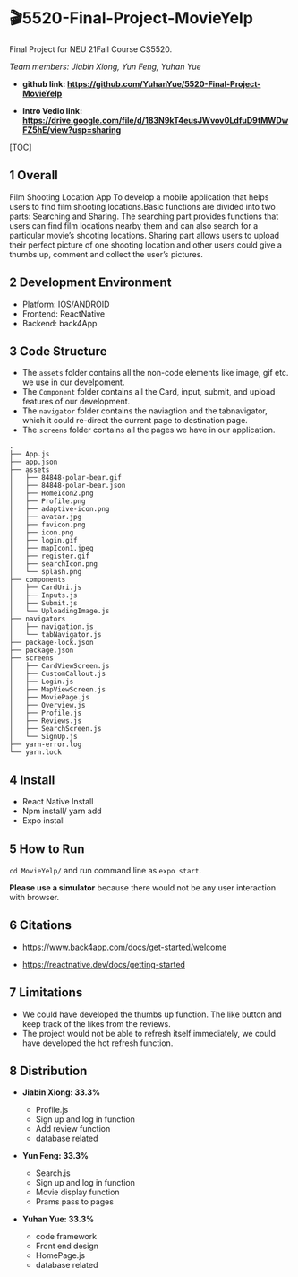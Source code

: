 # 🎬5520-Final-Project-MovieYelp

Final Project for NEU 21Fall Course CS5520.

*Team members: Jiabin Xiong, Yun Feng, Yuhan Yue*

* **github link: https://github.com/YuhanYue/5520-Final-Project-MovieYelp**

* **Intro Vedio link: https://drive.google.com/file/d/183N9kT4eusJWvov0LdfuD9tMWDwFZ5hE/view?usp=sharing**



[TOC]

## 1 Overall

Film Shooting Location App
To develop a mobile application that helps users to find film shooting locations.Basic functions are divided into two parts: Searching and Sharing. The searching part provides functions that users can find film locations nearby them and can also search for a particular movie’s shooting locations. Sharing part allows users to upload their perfect picture of one shooting location and other users could give a thumbs up, comment and collect the user’s pictures.



## 2 Development Environment

* Platform: IOS/ANDROID
* Frontend: ReactNative
* Backend: back4App



## 3 Code Structure

* The `assets` folder contains all the non-code elements like image, gif etc. we use in our develpoment.
* The `Component` folder contains all the Card, input, submit, and upload features of our development.
* The `navigator` folder contains the naviagtion and the tabnavigator, which it could re-direct the current page to destination page.
* The `screens` folder contains all the pages we have in our application.

```
.
├── App.js
├── app.json
├── assets
│   ├── 84848-polar-bear.gif
│   ├── 84848-polar-bear.json
│   ├── HomeIcon2.png
│   ├── Profile.png
│   ├── adaptive-icon.png
│   ├── avatar.jpg
│   ├── favicon.png
│   ├── icon.png
│   ├── login.gif
│   ├── mapIcon1.jpeg
│   ├── register.gif
│   ├── searchIcon.png
│   └── splash.png
├── components
│   ├── CardUri.js
│   ├── Inputs.js
│   ├── Submit.js
│   └── UploadingImage.js
├── navigators
│   ├── navigation.js
│   └── tabNavigator.js
├── package-lock.json
├── package.json
├── screens
│   ├── CardViewScreen.js
│   ├── CustomCallout.js
│   ├── Login.js
│   ├── MapViewScreen.js
│   ├── MoviePage.js
│   ├── Overview.js
│   ├── Profile.js
│   ├── Reviews.js
│   ├── SearchScreen.js
│   └── SignUp.js
├── yarn-error.log
└── yarn.lock
```



## 4 Install

* React Native Install
* Npm install/ yarn add
* Expo install



## 5 How to Run

`cd MovieYelp/` and run command line as `expo start`.

 **Please use a simulator** because there would not be any user interaction with browser.



## 6 Citations

* https://www.back4app.com/docs/get-started/welcome

* https://reactnative.dev/docs/getting-started

  

## 7 Limitations

* We could have developed the thumbs up function. The like button and keep track of the likes from the reviews.
* The project would not be able to refresh itself immediately, we could have developed the hot refresh function.



## 8 Distribution

* **Jiabin Xiong: 33.3%**  
  * Profile.js 
  * Sign up and log in function
  * Add review function
  * database related

* **Yun Feng: 33.3%**
  * Search.js
  * Sign up and log in function
  * Movie display function
  * Prams pass to pages

* **Yuhan Yue: 33.3%**
  * code framework
  * Front end design
  * HomePage.js
  * database related



